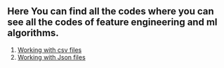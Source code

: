 ## Here You can find all the codes where you can see all the codes of feature engineering and ml algorithms.

1. [Working with csv files](https://github.com/maa786/ML-and-Feature-Engineering/tree/main/day15%20-%20working%20with%20csv%20files)
2. [Working with Json files](https://github.com/maa786/ML-and-Feature-Engineering/tree/main/2-%20working-with-json-and-sql)
